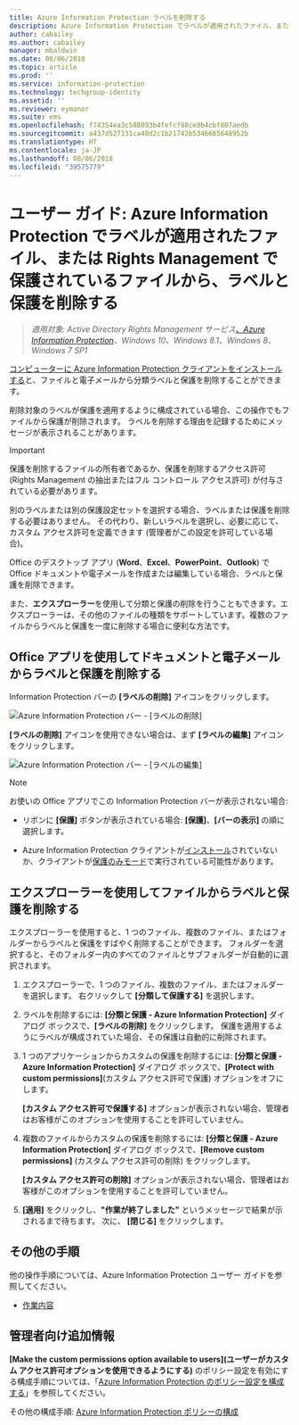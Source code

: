 ```yaml
---
title: Azure Information Protection ラベルを削除する
description: Azure Information Protection でラベルが適用されたファイル、または Rights Management で保護されているファイルから、分類ラベルと保護を削除する手順について説明します。
author: cabailey
ms.author: cabailey
manager: mbaldwin
ms.date: 08/06/2018
ms.topic: article
ms.prod: ''
ms.service: information-protection
ms.technology: techgroup-identity
ms.assetid: ''
ms.reviewer: eymanor
ms.suite: ems
ms.openlocfilehash: f74354ea3c588093b4fefcf98ce0b4cbf807aedb
ms.sourcegitcommit: a437d527131ca48d2c1b21742b5346605648952b
ms.translationtype: HT
ms.contentlocale: ja-JP
ms.lasthandoff: 08/06/2018
ms.locfileid: "39575779"
---
```

# <a name="user-guide-remove-labels-and-protection-from-files-and-emails-that-have-been-labeled-by-azure-information-protection-or-protected-by-rights-management"></a>ユーザー ガイド: Azure Information Protection でラベルが適用されたファイル、または Rights Management で保護されているファイルから、ラベルと保護を削除する

>*適用対象: Active Directory Rights Management サービス[、Azure Information Protection](https://azure.microsoft.com/pricing/details/information-protection)、Windows 10、Windows 8.1、Windows 8、Windows 7 SP1*

[コンピューターに Azure Information Protection クライアントをインストールする](install-client-app.md)と、ファイルと電子メールから分類ラベルと保護を削除することができます。

削除対象のラベルが保護を適用するように構成されている場合、この操作でもファイルから保護が削除されます。 ラベルを削除する理由を記録するためにメッセージが表示されることがあります。

> [!IMPORTANT]
> 保護を削除するファイルの所有者であるか、保護を削除するアクセス許可 (Rights Management の抽出またはフル コントロール アクセス許可) が付与されている必要があります。

別のラベルまたは別の保護設定セットを選択する場合、ラベルまたは保護を削除する必要はありません。 その代わり、新しいラベルを選択し、必要に応じて、カスタム アクセス許可を定義できます (管理者がこの設定を許可している場合)。 

Office のデスクトップ アプリ (**Word**、**Excel**、**PowerPoint**、**Outlook**) で Office ドキュメントや電子メールを作成または編集している場合、ラベルと保護を削除できます。 

また、**エクスプローラー**を使用して分類と保護の削除を行うこともできます。エクスプローラーは、その他のファイルの種類をサポートしています。複数のファイルからラベルと保護を一度に削除する場合に便利な方法です。

## <a name="using-office-apps-to-remove-labels-and-protection-from-documents-and-emails"></a>Office アプリを使用してドキュメントと電子メールからラベルと保護を削除する

Information Protection バーの **[ラベルの削除]** アイコンをクリックします。

![Azure Information Protection バー - [ラベルの削除]](../media/delete-label.png)

**[ラベルの削除]** アイコンを使用できない場合は、まず **[ラベルの編集]** アイコンをクリックします。

![Azure Information Protection バー - [ラベルの編集]](../media/edit-label.png)

> [!NOTE]
> お使いの Office アプリでこの Information Protection バーが表示されない場合:
>
> - リボンに **[保護]** ボタンが表示されている場合: **[保護]**、**[バーの表示]** の順に選択します。
> 
> - Azure Information Protection クライアントが[インストール](install-client-app.md)されていないか、クライアントが[保護のみモード](client-protection-only-mode.md)で実行されている可能性があります。

## <a name="using-file-explorer-to-remove-labels-and-protection-from-files"></a>エクスプローラーを使用してファイルからラベルと保護を削除する

エクスプローラーを使用すると、1 つのファイル、複数のファイル、またはフォルダーからラベルと保護をすばやく削除することができます。 フォルダーを選択すると、そのフォルダー内のすべてのファイルとサブフォルダーが自動的に選択されます。 

1. エクスプローラーで、1 つのファイル、複数のファイル、またはフォルダーを選択します。 右クリックして **[分類して保護する]** を選択します。

2. ラベルを削除するには: **[分類と保護 - Azure Information Protection]** ダイアログ ボックスで、**[ラベルの削除]** をクリックします。 保護を適用するようにラベルが構成されていた場合、その保護は自動的に削除されます。

3. 1 つのアプリケーションからカスタムの保護を削除するには: **[分類と保護 - Azure Information Protection]** ダイアログ ボックスで、**[Protect with custom permissions]**(カスタム アクセス許可で保護) オプションをオフにします。 
    
    **[カスタム アクセス許可で保護する]** オプションが表示されない場合、管理者はお客様がこのオプションを使用することを許可していません。
    
4. 複数のファイルからカスタムの保護を削除するには: **[分類と保護 - Azure Information Protection]** ダイアログ ボックスで、**[Remove custom permissions]** (カスタム アクセス許可の削除) をクリックします。
    
    **[カスタム アクセス許可の削除]** オプションが表示されない場合、管理者はお客様がこのオプションを使用することを許可していません。

5. **[適用]** をクリックし、**"作業が終了しました"** というメッセージで結果が示されるまで待ちます。 次に、 **[閉じる]** をクリックします。


## <a name="other-instructions"></a>その他の手順
他の操作手順については、Azure Information Protection ユーザー ガイドを参照してください。

- [作業内容](client-user-guide.md#what-do-you-want-to-do)

## <a name="additional-information-for-administrators"></a>管理者向け追加情報    
**[Make the custom permissions option available to users]\(ユーザーがカスタム アクセス許可オプションを使用できるようにする\)** のポリシー設定を有効にする構成手順については、「[Azure Information Protection のポリシー設定を構成する](../configure-policy-settings.md)」を参照してください。

その他の構成手順: [Azure Information Protection ポリシーの構成](../configure-policy.md)

